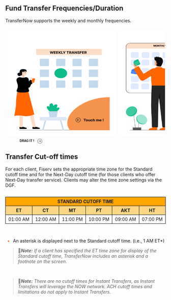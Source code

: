 ## Fund Transfer Frequencies/Duration

<div>
<p>
TransferNow supports the weekly and monthly frequencies.
</p>
</div>
<div class="flowchart-parent">
        <div class="flowchart-parent1">                       
                <div class="flowchart-child1">
                    <img src="https://raw.githubusercontent.com/Fiserv/transfer-now/develop/assets/images/weekly-transfer-updated.png" style="height:300px;width:300px;">
                </div>
                <div class="flowchart-child2">
                    <p><b style="text-align: center;">Weekly Transfer</b></p>
                    <ul>
                        <li>Every week</li>
                        <li>Every two week</li>
                        <li>Every three week</li>
                        <li>Every four week</li>
                        <li>Every 15 days</li>
                    </ul>
                </div>
        </div>
        <div class="flowchart-parent2">
            <div class="flowchart-child3">
                <img src="https://raw.githubusercontent.com/Fiserv/transfer-now/develop/assets/images/monthly-transfer-updated.png" style="height:300px;width:300px;">
            </div>
            <div class="flowchart-child4">
                <p><b style="text-align: center">Monthly Transfer</b></p>
                <ul>
                    <li>Every month.</li>
                    <li>Every two month.</li>
                    <li>Every three week.</li>
                    <li>Every six week.</li>
                    <li>First business day of the month.</li>
                    <li>Last business day of the month.</li>
                </ul>
            </div>
        </div>
        <div class="flowchart-parent3">
            <div class="flowchart-child5">
                <img src="https://raw.githubusercontent.com/Fiserv/transfer-now/develop/assets/images/durations-updated.png" style="height:300px;width:300px;">
            </div>
            <div class="flowchart-child6">
                    <p><b style="text-align: center;">Durations</b></p>
                <ul>
                    <li>Until a specified number of transactions are made.</li>
                    <li>Until cancelled by the user.</li>
                    <li>Up to but not after a specified date.</li>
                    <li>Until a specified dollar amount is transfered.</li>
                </ul>
            </div>
        </div>
    </div>
<div class="drag-arrow">
            <b  style="font-size:x-small">DRAG IT !</b>
            <img src="https://raw.githubusercontent.com/Fiserv/transfer-now/develop/assets/images/arrow-right.png" style="width:15px;height:15px;"> 
    </div>

## Transfer Cut-off times

<div>
<p>
For each client, Fiserv sets the appropriate time zone for the Standard cutoff time and for the Next-Day 
cutoff time (for those clients who offer Next-Day transfer service). Clients may alter the time zone 
settings via the DGF.</p>
</div>
<div style="text-align: center;">
            <table style="display:inline-table">
                    <tr>
                        <th colspan="6" style="background-color: orange;"><b>STANDARD CUTOFF TIME</b></th>
                    </tr>
                    <tr style="background-color: rgb(251, 214, 133);">
                        <th><b>ET</b></th>
                        <th><b>CT</b></th>
                        <th><b>MT</b></th>
                        <th><b>PT</b></th>
                        <th><b>AKT</b></th>
                        <th><b>HT</b></th>
                    </tr>
                    <tr>
                        <td>01:00 AM</td>
                        <td>12:00 AM</td>
                        <td>11:00 PM</td>
                        <td>10:00 PM</td>
                        <td>09:00 AM</td>
                        <td>07:00 PM</td>
                    </tr>
     </table>
</div>
        </br>
<div class="card-body">
    <ul>
        <li> An asterisk is displayed next to the Standard cutoff time. (i.e., 1 AM ET*) </li>
    </ul>
</div>

<!-- theme: info -->

 > :memo:_**Note:** If a client has specified the ET time zone for display of the Standard cutoff time, TransferNow includes an asterisk and a footnote on the screen._

 &nbsp;
<!-- theme: info -->

 > :memo:_**Note:** There are no cutoff times for Instant Transfers, as Instant Transfers will leverage the NOW network. ACH cutoff times and limitations do not apply to Instant Transfers._

&nbsp;

<style>
    th,td{
                text-align: center;
                border: 1px solid black;
                border-collapse:collapse;
                padding: 5px 5px 5px 5px;
            }
            table
            {
                text-align: center;
                border: 1px solid black;
                border-collapse:collapse;
                margin-right: auto;
                margin-left: auto ;
            } 
        .flowchart-parent {
            height: 350px;
           border: 2px solid rgba(223, 218, 218, 0.002);
            padding: 5px;
            border-radius: 5px;
            display: flex;
            flex-wrap: wrap;
            flex-direction: column;
            gap: 7px;
            margin-left: 0px;
            align-items: center;
            justify-content: space-evenly;
            box-sizing: border-box;
            overflow-x: scroll;
            background-color: rgba(244, 241, 241, 0);
        }
        .flowchart-parent::-webkit-scrollbar {
            display: none;
        }
        .flowchart-parent {
            -ms-overflow-style: none;
            scrollbar-width: none;
        }
        .flowchart-parent1
        {
            display: flex;
            flex-direction: column;
           border: 3px solid rgba(224, 217, 217, 0);
            border-radius: 10px;
            width: 335px;
            height: 335px;
            gap: 5px;
            background-color: white;
            align-items: center;
            justify-content: center;
        } 
        .flowchart-parent2
        {
            display: flex;
            flex-direction: column;
         border: 3px solid rgba(224, 217, 217, 0);
            border-radius: 10px;
            width: 335px;
            height: 335px;
            gap: 5px;
            background-color: white;
            align-items: center;
            justify-content: center;
        } 
        .flowchart-parent3
        {
            display: flex;
            flex-direction: column;
          border: 3px solid rgba(224, 217, 217, 0);
            border-radius: 10px;
            width: 335px;
            height: 335px;
            gap: 5px;
            background-color: white;
            align-items: center;
            justify-content: center;
        } 
        .flowchart-child1
        {
            flex-direction: row;
        }
        .flowchart-child3   
        {
            flex-direction: row;
        }
        .flowchart-child5  
        {
            flex-direction: row;
        }
        .flowchart-child2
        {
            display: none;
            flex-direction: column;
        }
        .flowchart-child4
        {
            display: none;
            flex-direction: column;
        }
        .flowchart-child6
        {
            display: none;
            flex-direction: column;
        }
        p{
            align-self: center;
        }
        .flowchart-parent ul li::before 
        {
            content: "\2022";
            font-size: 1em;
            color: #f60;
            display: inline-block;
            width: 1em;
            margin-left: -1em;
        }
        .flowchart-parent1:hover
        {
            .flowchart-child1
                {
                    display: none ;
                }
            .flowchart-child2
                {
                    display: flex;
                }
        }
        .flowchart-parent2:hover
        {
            .flowchart-child3
                {
                    display: none ;
                }
            .flowchart-child4
                {
                    display: flex;
                }
        }
        .flowchart-parent3:hover
        {
            .flowchart-child5
                {
                    display: none ;
                }
            .flowchart-child6
                {
                    display: flex;
                }
        }
        .drag-arrow
        {
            display:flex;
            margin-left:45px;
            gap:10px;
        }
    .card-body ul {
        list-style: none;
        padding-left: 20px;
    }
    .card-body ul li::before {
        content: "\2022";
        font-size: 1em;
        color: #f60;
        display: inline-block;
        width: 1em;
        margin-left: -1em;
    }
    </style>
